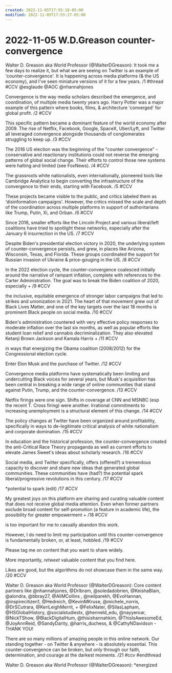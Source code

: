 ```yaml
---
created: 2022-11-05T17:55:18-05:00
modified: 2022-11-05T17:55:27-05:00
---
```

# 2022-11-05 W.D.Greason counter-convergence

Walter D. Greason aka World Professor (@WalterDGreason): It took me a few days to realize it, but what we are seeing on Twitter is an example of 'counter-convergence'. It is happening across media platforms (& the US economy), and I've seen miniature versions of it for a few years. /1 #thread  #CCV @esglaude @AOC @nhannahjones

Convergence is the way media scholars described the emergence, and coordination, of multiple media twenty years ago. Harry Potter was a major example of this pattern where books, films, & architecture 'converged' for global profit. /2 #CCV

This specific pattern became a dominant feature of the world economy after 2009. The rise of Netflix, Facebook, Google, SpaceX, Uber/Lyft, and Twitter all leveraged convergence alongside thousands of conglomerates struggling to keep up. /3 #CCV

The 2016 US election was the beginning of the "counter convergence" - conservative and reactionary institutions could not reverse the emerging patterns of global social change. Their efforts to control those new systems were halting and limited (see FoxNews). /4 #CCV

The grassroots white nationalists, even internationally, pioneered tools like Cambridge Analytica to begin converting the infrastructure of the convergence to their ends, starting with Facebook. /5 #CCV

These projects became visible to the public, and critics labeled them as 'disinformation campaigns'. However, the critics missed the scale and depth of the coordination across multiple platforms in support of authoritarians like Trump, Putin, Xi, and Orban. /6 #CCV

Since 2018, smaller efforts like the Lincoln Project and various liberal/left coalitions have tried to spotlight these networks, especially after the January 6 insurrection in the US. /7 #CCV

Despite Biden's presidential election victory in 2020, the underlying system of counter-convergence persists, and grew, in places like Arizona, Wisconsin, Texas, and Florida. These groups coordinated the support for Russian invasion of Ukraine & price-gouging in the US. /8 #CCV

In the 2022 election cycle, the counter-convergence coalesced initially around the narrative of rampant inflation, complete with references to the Carter Administration. The goal was to break the Biden coalition of 2020, especially + /9 #CCV

the inclusive, equitable emergence of stronger labor campaigns that led to strikes and unionization in 2021. The heart of that movement grew out of Black Lives Matter, and one of the key targets over the last 18 months is prominent Black people on social media. /10 #CCV

Biden's administration countered with very effective policy responses to moderate inflation over the last six months, as well as popular efforts like student loan relief and cannabis decriminalization. They also elevated Ketanji Brown Jackson and Kamala Harris + /11 #CCV

in ways that energizing the Obama coalition (2008/2012) for the Congressional election cycle. 

Enter Elon Musk and the purchase of Twitter. /12 #CCV

Convergence media platforms have systematically been limiting and undercutting Black voices for several years, but Musk's acquisition has been central in breaking a wide range of online communities that stand against Putin, Trump, and the counter-convergence. /13 #CCV

Netflix firings were one sign. Shifts in coverage at CNN and MSNBC (esp the recent T. Cross firing) were another. Irrational commitments to increasing unemployment is a structural element of this change. /14 #CCV

The policy changes at Twitter have been organized around profitability, specifically in ways to de-legitimate critical analysis of white nationalism and corporate domination. /15 #CCV

In education and the historical profession, the counter-convergence created the anti-Critical Race Theory propaganda as well as current efforts to elevate James Sweet's ideas about scholarly research. /16 #CCV

Social media, and Twitter specifically, offers (offered?) a tremendous capacity to discover and share new ideas that generated global communities. These communities have (had?) the potential spark liberal/progressive revolutions in this century. /17 #CCV

 *potential to spark (edit) /17 #CCV

My greatest joys on this platform are sharing and curating valuable content that does not receive global media attention. Even when former partners exclude broad content for self-promotion (a feature in academic life), the possibility for greater empowerment + /18 #CCV

is too important for me to casually abandon this work. 

However, I do need to limit my participation until this counter-convergence is fundamentally broken, or, at least, hobbled. /19 #CCV

Please tag me on content that you want to share widely. 

More importantly, *retweet* valuable content that you find here. 

Likes are good, but the algorithms do not showcase them in the same way. /20 #CCV

Walter D. Greason aka World Professor (@WalterDGreason): Core content partners like @nhannahjones, @DrIbram, @soledadobrien, @KeishaBlain, @alondra, @bbray27, @AliMCollins , @neilparekh, @EvoHannan, @inspirecitizen1, @Hedreich, @KevinMKruse, @michele_norris, @DrSCutrara, @KeriLeighMerrit, +
@FelixNater, @SilasLapham, @HSGlobalHistory, @socialstudiestx, @henneld_edu, @nayyeroar, @NickTShow, @BlackDigitalHum, @thisishannahkim, @ThisIsAwesomeEd, @JoyAnnReid, @SandyDarity, @harris_duchess, & @CathyNDavidson - THANK YOU!

There are so many millions of amazing people in this online network. Our standing together - on Twitter & anywhere - is absolutely essential. This counter-convergence can be broken, but only through our faith, determination, and courage at the darkest moments. /21 #ccv #endthread

Walter D. Greason aka World Professor (@WalterDGreason): *energized
